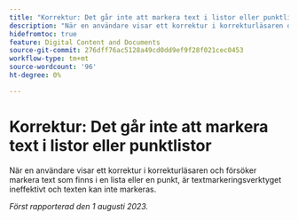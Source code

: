 ```yaml
---
title: "Korrektur: Det går inte att markera text i listor eller punktlistor"
description: "När en användare visar ett korrektur i korrekturläsaren och försöker markera text som finns i en lista eller en punkt, är textmarkeringsverktyget ineffektivt och texten kan inte markeras."
hidefromtoc: true
feature: Digital Content and Documents
source-git-commit: 276dff76ac5128a49cd0dd9ef9f28f021cec0453
workflow-type: tm+mt
source-wordcount: '96'
ht-degree: 0%

---
```



# Korrektur: Det går inte att markera text i listor eller punktlistor

<!--WF and WFP TOCs-->

När en användare visar ett korrektur i korrekturläsaren och försöker markera text som finns i en lista eller en punkt, är textmarkeringsverktyget ineffektivt och texten kan inte markeras.

_Först rapporterad den 1 augusti 2023._

